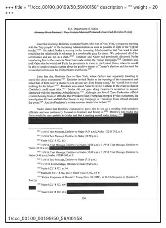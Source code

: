 +++
title = "1/ccc_00100_00199/50_59/00158"
description = ""
weight = 20
+++

<table style="border:2px solid black;max-width:800px;max-height:800px;" 
><tr><td>
<img class="center-fit-jpg"
src="/jpg_/jpg_mueller_report_searchable_158.jpg">
1/ccc_00100_00199/50_59/00158
</img></td></tr></table>
